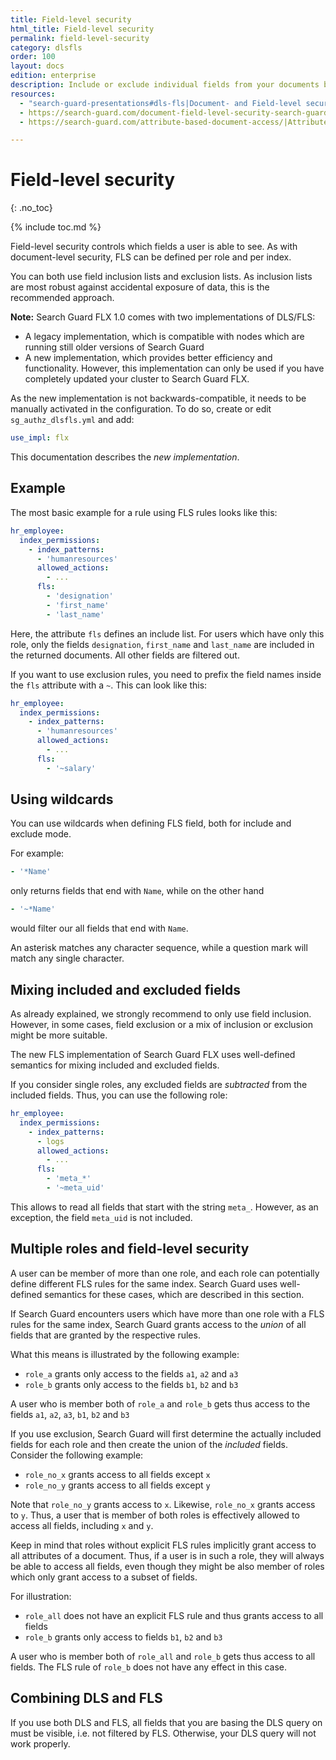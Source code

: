 ```yaml
---
title: Field-level security
html_title: Field-level security
permalink: field-level-security
category: dlsfls
order: 100
layout: docs
edition: enterprise
description: Include or exclude individual fields from your documents by using the Field-level security module of Search Guard.
resources:
  - "search-guard-presentations#dls-fls|Document- and Field-level security (presentation)"
  - https://search-guard.com/document-field-level-security-search-guard/|Document- and field-level security with Search Guard (blog post)
  - https://search-guard.com/attribute-based-document-access/|Attribute based document access (blog post)

---
```

<!---
Copyright 2022 floragunn GmbH
-->

# Field-level security
{: .no_toc}

{% include toc.md %}

Field-level security controls which fields a user is able to see. As with document-level security, FLS can be defined per role and per index. 

You can both use field inclusion lists and exclusion lists. As inclusion lists are most robust against accidental exposure of data, this is the recommended approach.

**Note:** Search Guard FLX 1.0 comes with two implementations of DLS/FLS:

- A legacy implementation, which is compatible with nodes which are running still older versions of Search Guard
- A new implementation, which provides better efficiency and functionality. However, this implementation can only be used if you have completely updated your cluster to Search Guard FLX.

As the new implementation is not backwards-compatible, it needs to be manually activated in the configuration. To do so, create or edit `sg_authz_dlsfls.yml` and add:

```yaml
use_impl: flx
```

This documentation describes the *new implementation*.


## Example

The most basic example for a rule using FLS rules looks like this:

```yaml
hr_employee:
  index_permissions:
    - index_patterns:
      - 'humanresources'
      allowed_actions:
        - ...
      fls:
        - 'designation'
        - 'first_name'
        - 'last_name'      
```

Here, the attribute `fls` defines an include list. For users which have only this role, only the fields `designation`, `first_name` and `last_name` are included in the returned documents. All other fields are filtered out.

If you want to use exclusion rules, you need to prefix the field names inside the `fls` attribute with a `~`. This can look like this:

```yaml
hr_employee:
  index_permissions:
    - index_patterns:
      - 'humanresources'
      allowed_actions:
        - ...
      fls:
        - '~salary'
```

## Using wildcards

You can use wildcards when defining FLS field, both for include and exclude mode.

For example:

```yaml
- '*Name'
```

only returns fields that end with `Name`, while on the other hand

```yaml
- '~*Name'
```

would filter our all fields that end with `Name`.

An asterisk matches any character sequence, while a question mark will match any single character.

## Mixing included and excluded fields

As already explained, we strongly recommend to only use field inclusion. However, in some cases, field exclusion or a mix of inclusion or exclusion might be more suitable.

The new FLS implementation of Search Guard FLX uses well-defined semantics for mixing included and excluded fields.

If you consider single roles, any excluded fields are *subtracted* from the included fields. Thus, you can use the following role:

```yaml
hr_employee:
  index_permissions:
    - index_patterns:
      - logs
      allowed_actions:
        - ...
      fls:
        - 'meta_*'
        - '~meta_uid'
```

This allows to read all fields that start with the string `meta_`. However, as an exception, the field `meta_uid` is not included.

## Multiple roles and field-level security

A user can be member of more than one role, and each role can potentially define different FLS rules for the same index. Search Guard uses well-defined semantics for these cases, which are described in this section.

If Search Guard encounters users which have more than one role with a FLS rules for the same index, Search Guard grants access to the *union* of all fields that are granted by the respective rules.

What this means is illustrated by the following example:

- `role_a` grants only access to the fields `a1`, `a2` and `a3` 
- `role_b` grants only access to the fields `b1`, `b2` and `b3`

A user who is member both of `role_a` and `role_b` gets thus access to the fields `a1`, `a2`, `a3`, `b1`, `b2` and `b3`

If you use exclusion, Search Guard will first determine the actually included fields for each role and then create the union of the *included* fields. Consider the following example:

- `role_no_x` grants access to all fields except `x`
- `role_no_y` grants access to all fields except `y`

Note that `role_no_y` grants access to `x`. Likewise, `role_no_x` grants access to `y`. Thus, a user that is member of both roles is effectively allowed to access all fields, including `x` and `y`.


Keep in mind that roles without explicit FLS rules implicitly grant access to all attributes of a document. Thus, if a user is in such a role, they will always be able to access all fields, even though they might be also member of roles which only grant access to a subset of fields.

For illustration:

- `role_all` does not have an explicit FLS rule and thus grants access to all fields
- `role_b` grants only access to fields `b1`, `b2` and `b3`

A user who is member both of `role_all` and `role_b` gets thus access to all fields. The FLS rule of `role_b` does not have any effect in this case.

## Combining DLS and FLS

If you use both DLS and FLS, all fields that you are basing the DLS query on must be visible, i.e. not filtered by FLS. Otherwise, your DLS query will not work properly. 